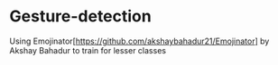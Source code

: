 # Gesture-detection
Using Emojinator[https://github.com/akshaybahadur21/Emojinator] by Akshay Bahadur to train for lesser classes
